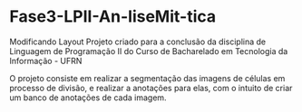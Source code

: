 # Fase3-LPII-An-liseMit-tica
Modificando Layout
Projeto criado para a conclusão da disciplina de Linguagem de Programação II do Curso de Bacharelado em Tecnologia da Informação - UFRN

O projeto consiste em realizar a segmentação das imagens de células em processo de divisão, e realizar a anotações para elas, com o intuito de criar um banco de anotações de cada imagem.
